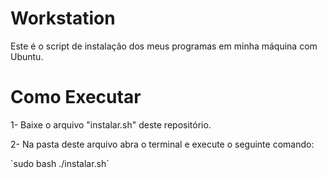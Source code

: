 # Workstation
Este é o script de instalação dos meus programas em minha máquina com Ubuntu.

# Como Executar

1- Baixe o arquivo "instalar.sh" deste repositório.

2- Na pasta deste arquivo abra o terminal e execute o seguinte comando: 

´sudo bash ./instalar.sh´
